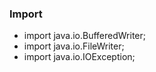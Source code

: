 ### Import

- import java.io.BufferedWriter;
- import java.io.FileWriter;
- import java.io.IOException;
